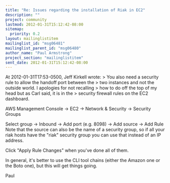 ```yaml
---
title: "Re: Issues regarding the installation of Riak in EC2"
description: ""
project: community
lastmod: 2012-01-31T15:12:42-08:00
sitemap:
  priority: 0.2
layout: mailinglistitem
mailinglist_id: "msg06481"
mailinglist_parent_id: "msg06480"
author_name: "Paul Armstrong"
project_section: "mailinglistitem"
sent_date: 2012-01-31T15:12:42-08:00
---
```



At 2012-01-31T17:53-0500, Jeff Kirkell wrote:
&gt; You also need a security rule to allow the handoff port between the
&gt; two instances and not the outside world. I apologies for not recalling
&gt; how to do off the top of my head but as Carl said, it is in the
&gt; security firewall rules on the EC2 dashboard.

AWS Management Console -&gt; EC2 -&gt; Network & Security -&gt; Security Groups

Select group -&gt; Inbound -&gt; Add port (e.g. 8098) -&gt; Add source -&gt; Add Rule
Note that the source can also be the name of a security group, so if all
your riak hosts have the "riak" security group you can use that instead
of an IP address.

Click "Apply Rule Changes" when you've done all of them.

In general, it's better to use the CLI tool chains (either the Amazon
one or the Boto one), but this will get things going.

Paul

